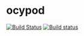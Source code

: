 # ocypod

[![Build Status](https://travis-ci.com/davechallis/ocypod.svg?branch=master)](https://travis-ci.com/davechallis/ocypod)
[![Build status](https://ci.appveyor.com/api/projects/status/yi6kac4bn674upn1?svg=true)](https://ci.appveyor.com/project/davechallis/ocypod)

